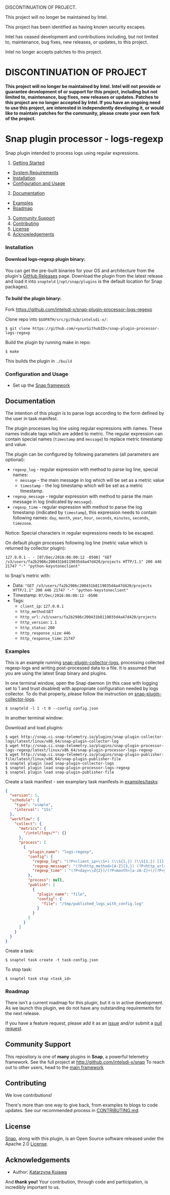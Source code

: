 DISCONTINUATION OF PROJECT. 

This project will no longer be maintained by Intel.

This project has been identified as having known security escapes.

Intel has ceased development and contributions including, but not limited to, maintenance, bug fixes, new releases, or updates, to this project.  

Intel no longer accepts patches to this project.
<!--
http://www.apache.org/licenses/LICENSE-2.0.txt


    Copyright 2016 Intel Corporation

Licensed under the Apache License, Version 2.0 (the "License");
you may not use this file except in compliance with the License.
You may obtain a copy of the License at

    http://www.apache.org/licenses/LICENSE-2.0

Unless required by applicable law or agreed to in writing, software
distributed under the License is distributed on an "AS IS" BASIS,
WITHOUT WARRANTIES OR CONDITIONS OF ANY KIND, either express or implied.
See the License for the specific language governing permissions and
limitations under the License.
-->

# DISCONTINUATION OF PROJECT 

**This project will no longer be maintained by Intel.  Intel will not provide or guarantee development of or support for this project, including but not limited to, maintenance, bug fixes, new releases or updates.  Patches to this project are no longer accepted by Intel. If you have an ongoing need to use this project, are interested in independently developing it, or would like to maintain patches for the community, please create your own fork of the project.**



# Snap plugin processor - logs-regexp

Snap plugin intended to process logs using regular expressions.

1. [Getting Started](#getting-started)
  * [System Requirements](#system-requirements)
  * [Installation](#installation)
  * [Configuration and Usage](#configuration-and-usage)
2. [Documentation](#documentation)
  * [Examples](#examples)
  * [Roadmap](#roadmap)
3. [Community Support](#community-support)
4. [Contributing](#contributing)
5. [License](#license)
6. [Acknowledgements](#acknowledgements)

### Installation
#### Download logs-regexp plugin binary:
You can get the pre-built binaries for your OS and architecture from the plugin's [GitHub Releases](https://github.com/intelsdi-x/snap-plugin-processor-logs-regexp/releases) page.
Download the plugin from the latest release and load it into `snapteld` (`/opt/snap/plugins` is the default location for Snap packages).

#### To build the plugin binary:
Fork https://github.com/intelsdi-x/snap-plugin-processor-logs-regexp

Clone repo into `$GOPATH/src/github/intelsdi-x/`:
```
$ git clone https://github.com/<yourGithubID>/snap-plugin-processor-logs-regexp
```
Build the plugin by running make in repo:
```
$ make
```
This builds the plugin in `./build`

### Configuration and Usage
* Set up the [Snap framework](https://github.com/intelsdi-x/snap#getting-started)

## Documentation

The intention of this plugin is to parse logs according to the form defined by the user in task manifest.

The plugin processes log line using regular expressions with names. These names indicate tags which are added to metric.
The regular expression can contain special names (`timestamp` and `message`) to replace metric timestamp and value.

The plugin can be configured by following parameters (all parameters are optional):
- `regexp_log` - regular expression with method to parse log line, special names:
    - `message` - the main message in log which will be set as a metric value
    - `timestamp` - the log timestamp which will be set as a metric timestamp.
- `regexp_message` - regular expression with method to parse the main message in log (indicated by `message`).
- `regexp_time` - regular expression with method to parse the log timestamp (indicated by `timestamp`), this expression needs to contain following names:
   `day`, `month`, `year`, `hour`, `seconds`, `minutes`, `seconds`, `timezone`.

Notice: Special characters in regular expressions needs to be escaped.

On default plugin processes following log line (metric value which is returned by collector plugin):

```
127.0.0.1 - - [07/Dec/2016:06:00:12 -0500] "GET /v3/users/fa2b2986c200431b8119035d4a47d420/projects HTTP/1.1" 200 446 21747 "-" "python-keystoneclient"
```
to Snap's metric with:
- Data: `"GET /v3/users/fa2b2986c200431b8119035d4a47d420/projects HTTP/1.1" 200 446 21747 "-" "python-keystoneclient"`
- Timestamp: `07/Dec/2016:06:00:12 -0500`
- Tags:
    - `client_ip`: `127.0.0.1`
    - `http_method`:`GET`
    - `http_url`: `/v3/users/fa2b2986c200431b8119035d4a47d420/projects`
    - `http_version`: `1.1`
    - `http_status`: `200`
    - `http_response_size`: `446`
    - `http_response_time`: `21747`

### Examples

This is an example running [snap-plugin-collector-logs](https://github.com/intelsdi-x/snap-plugin-collector-logs),
processing collected regexp-logs and writing post-processed data to a file.
It is assumed that you are using the latest Snap binary and plugins.

In one terminal window, open the Snap daemon (in this case with logging set to 1 and trust disabled) with appropriate configuration needed by logs collector.
To do that properly, please follow the instruction on [snap-plugin-collector-logs](https://github.com/intelsdi-x/snap-plugin-collector-logs).
```
$ snapteld -l 1 -t 0 --config config.json
```
In another terminal window:

Download and load plugins:
```
$ wget http://snap.ci.snap-telemetry.io/plugins/snap-plugin-collector-logs/latest/linux/x86_64/snap-plugin-collector-log
$ wget http://snap.ci.snap-telemetry.io/plugins/snap-plugin-processor-logs-regexp/latest/linux/x86_64/snap-plugin-processor-logs-regexp
$ wget http://snap.ci.snap-telemetry.io/plugins/snap-plugin-publisher-file/latest/linux/x86_64/snap-plugin-publisher-file
$ snaptel plugin load snap-plugin-collector-logs
$ snaptel plugin load snap-plugin-processor-logs-regexp
$ snaptel plugin load snap-plugin-publisher-file
```
Create a task manifest - see examplary task manifests in [examples/tasks](examples/tasks/):
```json
{
  "version": 1,
  "schedule": {
    "type": "simple",
    "interval": "15s"
  },
  "workflow": {
    "collect": {
      "metrics": {
        "/intel/logs/*": {}
      },
      "process": [
        {
          "plugin_name": "logs-regexp",
          "config": {
            "regexp_log": "(?P<client_ip>\\S+) (\\S{1,}) (\\S{1,}) [[](?P<timestamp>\\d{2}[/]\\S+[/]\\d{4}[:]\\d{2}[:]\\d{2}[:]\\d{2} \\S\\d+)[]] (?P<message>.*)",
            "regexp_message": "(?P<http_method>[A-Z]{3,}) (?P<http_url>/\\S*) HTTP/(?P<http_version>\\d+.\\d+)\" (?P<http_status>\\d*) (?P<http_response_size>\\S*) (?P<http_response_time>\\S*)",
            "regexp_time" : "(?P<day>\\d{2})/(?P<month>[a-zA-Z]+)/(?P<year>\\d{4}):(?P<hour>\\d{2}):(?P<minutes>\\d{2}):(?P<seconds>\\d{2}) (?P<timezone>.\\d+)"
          },
          "process": null,
          "publish": [
            {
              "plugin_name": "file",
              "config": {
                "file": "/tmp/published_logs_with_config.log"
              }
            }
          ]
        }
      ]
    }
  }
}
```

Create a task:
```
$ snaptel task create -t task-config.json
```

To stop task:
```
$ snaptel task stop <task_id>
```

### Roadmap
There isn't a current roadmap for this plugin, but it is in active development. As we launch this plugin, we do not have any outstanding requirements for the next release.

If you have a feature request, please add it as an [issue](https://github.com/intelsdi-x/snap-plugin-processor-logs-regexp/issues/new) and/or submit a [pull request](https://github.com/intelsdi-x/snap-plugin-processor-logs-regexp/pulls).

## Community Support
This repository is one of **many** plugins in **Snap**, a powerful telemetry framework. See the full project at http://github.com/intelsdi-x/snap To reach out to other users, head to the [main framework](https://github.com/intelsdi-x/snap#community-support)

## Contributing
We love contributions!

There's more than one way to give back, from examples to blogs to code updates. See our recommended process in [CONTRIBUTING.md](CONTRIBUTING.md).

## License
[Snap](http://github.com/intelsdi-x/snap), along with this plugin, is an Open Source software released under the Apache 2.0 [License](LICENSE).

## Acknowledgements

* Author: [Katarzyna Kujawa](https://github.com/katarzyna-z)

And **thank you!** Your contribution, through code and participation, is incredibly important to us.
